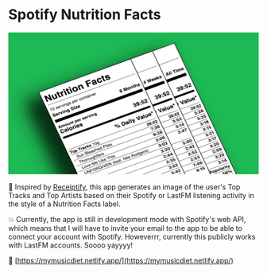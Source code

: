 # Spotify Nutrition Facts

![Spotify Nutrition Facts Header Image](src/images/nutrition-facts-header-wider.png)

📝 Inspired by [Receiptify](https://receiptify.herokuapp.com/), this app generates an image of the user's Top Tracks and Top Artists based on their Spotify or LastFM listening activity in the style of a Nutrition Facts label. 

💥 Currently, the app is still in development mode with Spotify's web API, which means that I will have to invite your email to the app to be able to connect your account with Spotify. Howeverrr, currently this publicly works with LastFM accounts. Soooo yayyyy!

🔗 [https://mymusicdiet.netlify.app/](https://mymusicdiet.netlify.app/) 